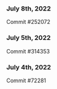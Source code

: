 ### July 8th, 2022

Commit #252072

### July 5th, 2022

Commit #314353


### July 4th, 2022

Commit #72281
